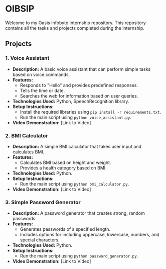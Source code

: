 # OIBSIP

Welcome to my Oasis Infobyte Internship repository. This repository contains all the tasks and projects completed during the internship.

## Projects

### 1. Voice Assistant
- **Description:** A basic voice assistant that can perform simple tasks based on voice commands.
- **Features:**
  - Responds to "Hello" and provides predefined responses.
  - Tells the time or date.
  - Searches the web for information based on user queries.
- **Technologies Used:** Python, SpeechRecognition library.
- **Setup Instructions:**
  - Install the required libraries using `pip install -r requirements.txt`.
  - Run the main script using `python voice_assistant.py`.
- **Video Demonstration:** [Link to Video]

### 2. BMI Calculator
- **Description:** A simple BMI calculator that takes user input and calculates BMI.
- **Features:**
  - Calculates BMI based on height and weight.
  - Provides a health category based on BMI.
- **Technologies Used:** Python.
- **Setup Instructions:**
  - Run the main script using `python bmi_calculator.py`.
- **Video Demonstration:** [Link to Video]

### 3. Simple Password Generator
- **Description:** A password generator that creates strong, random passwords.
- **Features:**
  - Generates passwords of a specified length.
  - Includes options for including uppercase, lowercase, numbers, and special characters.
- **Technologies Used:** Python.
- **Setup Instructions:**
  - Run the main script using `python password_generator.py`.
- **Video Demonstration:** [Link to Video]


